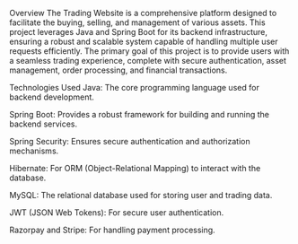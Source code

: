 Overview
The Trading Website is a comprehensive platform designed to facilitate the buying, selling, and management of various assets. This project leverages Java and Spring Boot for its backend infrastructure, ensuring a robust and scalable system capable of handling multiple user requests efficiently. The primary goal of this project is to provide users with a seamless trading experience, complete with secure authentication, asset management, order processing, and financial transactions.

Technologies Used
Java: The core programming language used for backend development.

Spring Boot: Provides a robust framework for building and running the backend services.

Spring Security: Ensures secure authentication and authorization mechanisms.

Hibernate: For ORM (Object-Relational Mapping) to interact with the database.

MySQL: The relational database used for storing user and trading data.

JWT (JSON Web Tokens): For secure user authentication.

Razorpay and Stripe: For handling payment processing.
